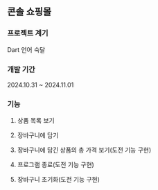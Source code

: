 ## 콘솔 쇼핑몰

### 프로젝트 계기

Dart 언어 숙달

### 개발 기간

2024.10.31 ~ 2024.11.01

### 기능

1. 상품 목록 보기

2. 장바구니에 담기

3. 장바구니에 담긴 상품의 총 가격 보기(도전 기능 구현)

4. 프로그램 종료(도전 기능 구현)

5. 장바구니 초기화(도전 기능 구현)